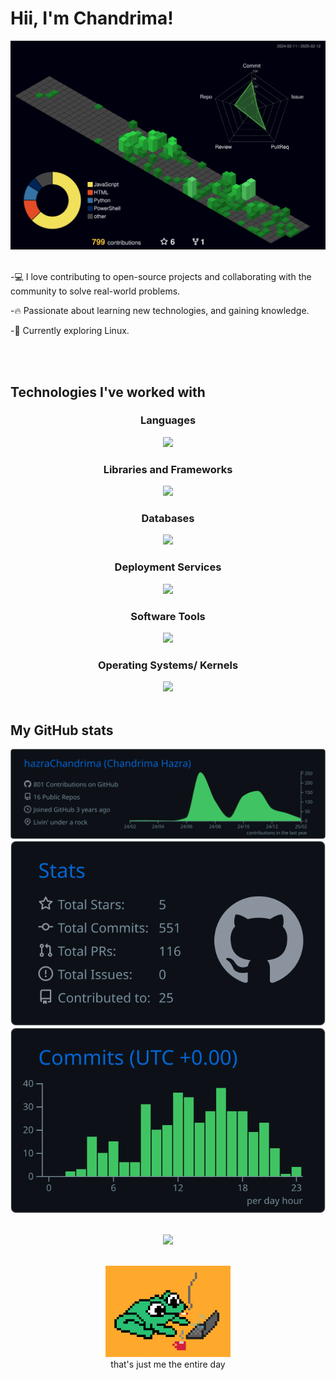 # Hii, I'm Chandrima!

<div align="center">
  <img src="profile-3d-contrib/profile-night-green.svg" alt="me" width="700px">
</div>

<br/>

-💻 I love contributing to open-source projects and collaborating with the community to solve real-world problems.

-🔥 Passionate about learning new technologies, and gaining knowledge.

-🐧 Currently exploring Linux.

<br/>
<br/>


## Technologies I've worked with

<div align="center">

### Languages
  <a href="https://skillicons.dev">
      <img src="https://skillicons.dev/icons?i=js,python,java,c,bash" />
  </a>
      
    
  ### Libraries and Frameworks
  <a href="https://skillicons.dev">
    <img src="https://skillicons.dev/icons?i=react,next,tailwind,bootstrap,vercel,express,nodejs,mui,npm,vite" />
  </a>

    
  ### Databases
  <a href="https://skillicons.dev">
    <img src="https://skillicons.dev/icons?i=postgres,mysql,mongo" />
  </a>


   ### Deployment Services
  <a href="https://skillicons.dev">
    <img src="https://skillicons.dev/icons?i=aws" />
  </a>
   
    
  ### Software Tools
  <a href="https://skillicons.dev">
    <img src="https://skillicons.dev/icons?i=git,github,webstorm,pycharm,figma,selenium,vscode,vim,blender" />
  </a>
 

### Operating Systems/ Kernels
<a href="https://skillicons.dev">
  <img src="https://skillicons.dev/icons?i=linux,windows,powershell" />
</a>

</div>
<br/>


## My GitHub stats

<div align="center">
  <img src="profile-summary-card-output/github_dark/0-profile-details.svg" alt="me" width="685px">
<!--   <img src="profile-summary-card-output/github_dark/1-repos-per-language.svg" alt="me" width="">
  <img src="profile-summary-card-output/github_dark/2-most-commit-language.svg" alt="me" width=""> -->
  <img src="profile-summary-card-output/github_dark/3-stats.svg" alt="me" width="">
  <img src="profile-summary-card-output/github_dark/4-productive-time.svg" alt="me" width="">
</div>
<br/>

<div align="center">

[![](https://visitcount.itsvg.in/api?id=hazraChandrima&label=Profile%20Views&color=0&icon=3&pretty=true)](https://visitcount.itsvg.in)

</div>

<br/>
<div align="center">
  <img src="./froggy.gif" alt="literally me" width="200px">
  <br/>
  that's just me the entire day
</div>
<!-- ### My contributions in Hacktoberfest 2024
<br/>
<div align="center">
   <img src="https://holopin.me/hazrachandrima" alt="hacktoberfest holopin badges" width="600px" />
</div> -->
